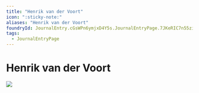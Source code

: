 ```yaml
---
title: "Henrik van der Voort"
icon: ":sticky-note:"
aliases: "Henrik van der Voort"
foundryId: JournalEntry.cGsWPn6ymjxD4Y5s.JournalEntryPage.7JKeRIC7n55ziThE
tags:
  - JournalEntryPage
---
```


# Henrik van der Voort
![](tokenizer\cos_tokens\henrik_van_der_voort.webp)